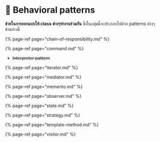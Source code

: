 # 🦈 Behavioral patterns

**ช่วยในการออกแบบให้ class ต่างๆทำงานร่วมกัน** ซึ่งในกลุ่มนี้จะประกอบไปด้วย patterns ต่างๆด้านล่างนี้

{% page-ref page="chain-of-responsibility.md" %}

{% page-ref page="command.md" %}

* ~~Interpreter pattern~~

{% page-ref page="iterator.md" %}

{% page-ref page="mediator.md" %}

{% page-ref page="memento.md" %}

{% page-ref page="observer.md" %}

{% page-ref page="state.md" %}

{% page-ref page="strategy.md" %}

{% page-ref page="template-method.md" %}

{% page-ref page="visitor.md" %}

